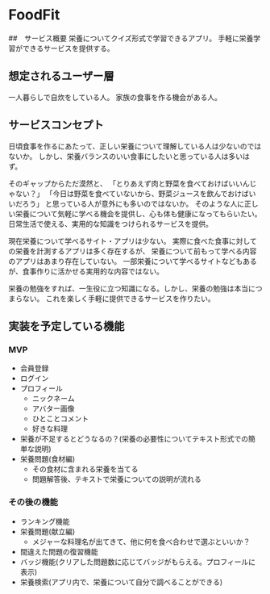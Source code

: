 # FoodFit

##　サービス概要
栄養についてクイズ形式で学習できるアプリ。
手軽に栄養学習ができるサービスを提供する。


## 想定されるユーザー層　
一人暮らしで自炊をしている人。
家族の食事を作る機会がある人。


## サービスコンセプト
日頃食事を作るにあたって、正しい栄養について理解している人は少ないのではないか。
しかし、栄養バランスのいい食事にしたいと思っている人は多いはず。

そのギャップからただ漠然と、
「とりあえず肉と野菜を食べておけばいいんじゃない？」
「今日は野菜を食べていないから、野菜ジュースを飲んでおけばいいだろう」
と思っている人が意外にも多いのではないか。
そのような人に正しい栄養について気軽に学べる機会を提供し、心も体も健康になってもらいたい。
日常生活で使える、実用的な知識をつけられるサービスを提供。

現在栄養について学べるサイト・アプリは少ない。
実際に食べた食事に対しての栄養を計測するアプリは多く存在するが、
栄養について前もって学べる内容のアプリはあまり存在していない。
一部栄養について学べるサイトなどもあるが、食事作りに活かせる実用的な内容ではない。

栄養の勉強をすれば、一生役に立つ知識になる。しかし、栄養の勉強は本当につまらない。
これを楽しく手軽に提供できるサービスを作りたい。


## 実装を予定している機能
### MVP
* 会員登録
* ログイン
* プロフィール
    * ニックネーム
    * アバター画像
    * ひとことコメント
    * 好きな料理
* 栄養が不足するとどうなるの？(栄養の必要性についてテキスト形式での簡単な説明)
* 栄養問題(食材編)
    * その食材に含まれる栄養を当てる
    * 問題解答後、テキストで栄養についての説明が流れる

### その後の機能
* ランキング機能
* 栄養問題(献立編)
    * メジャーな料理名が出てきて、他に何を食べ合わせで選ぶといいか？
* 間違えた問題の復習機能
* バッジ機能(クリアした問題数に応じてバッジがもらえる。プロフィールに表示)
* 栄養検索(アプリ内で、栄養について自分で調べることができる)
